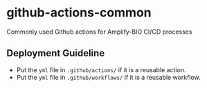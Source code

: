# github-actions-common

Commonly used Github actions for Amplify-BIO CI/CD processes

## Deployment Guideline

- Put the `yml` file in `.github/actions/` if it is a reusable action.
- Put the `yml` file in `.github/workflows/` if it is a reusable workflow.
